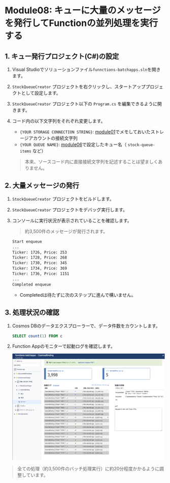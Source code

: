 # Module08: キューに大量のメッセージを発行してFunctionの並列処理を実行する

## 1. キュー発行プロジェクト(C#)の設定

1. Visual Studioでソリューションファイル```funnctions-batchapps.sln```を開きます。

1. ```StockQueueCreator``` プロジェクトを右クリックし、スタートアッププロジェクトとして設定します。

1. ```StockQueueCreator``` プロジェクト以下の ```Program.cs``` を編集できるように開きます。

1. コード内の以下文字列をそれぞれ変更します。

    * ```{YOUR STORAGE CONNECTION STRING}```: [module01](module01.md)でメモしておいたストレージアカウントの接続文字列
    * ```{YOUR QUEUE NAME}```: [module06](module06.md)で設定したキュー名（ ```stock-queue-items``` など）

    > 本来、ソースコード内に直接接続文字列を記述することは望ましくありません。

## 2. 大量メッセージの発行

1. ```StockQueueCreator``` プロジェクトをビルドします。

1. ```StockQueueCreator``` プロジェクトをデバッグ実行します。

1. コンソールに実行状況が表示されていることを確認します。

    > 約3,500件のメッセージが発行されます。

    ```bash
    Start enqueue
    ...
    Ticker: 1726, Price: 253
    Ticker: 1728, Price: 268
    Ticker: 1730, Price: 345
    Ticker: 1734, Price: 369
    Ticker: 1736, Price: 1151
    ...
    Completed enqueue
    ```

    * Completedは待たずに次のステップに進んで構いません。

## 3. 処理状況の確認

1. Cosmos DBのデータエクスプローラーで、データ件数をカウントします。

    ```sql
    SELECT count(1) FROM c
    ```

1. Function Appのモニターで起動ログを確認します。

    ![m08-1](images/m08-1.png)


> 全ての処理（約3,500件のバッチ処理実行）に約20分程度かかるように調整しています。